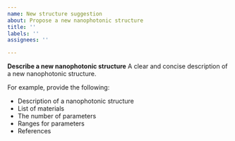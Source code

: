 ```yaml
---
name: New structure suggestion
about: Propose a new nanophotonic structure
title: ''
labels: ''
assignees: ''

---
```


**Describe a new nanophotonic structure**
A clear and concise description of a new nanophotonic structure.

For example, provide the following:
- Description of a nanophotonic structure
- List of materials
- The number of parameters
- Ranges for parameters
- References

